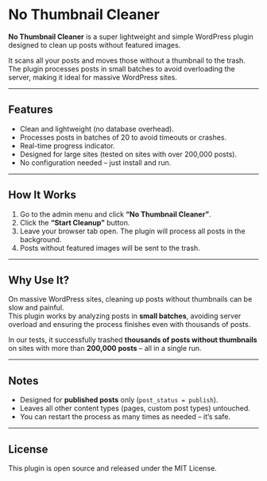 # No Thumbnail Cleaner

**No Thumbnail Cleaner** is a super lightweight and simple WordPress plugin designed to clean up posts without featured images.  

It scans all your posts and moves those without a thumbnail to the trash. The plugin processes posts in small batches to avoid overloading the server, making it ideal for massive WordPress sites.  

---

## Features

- Clean and lightweight (no database overhead).
- Processes posts in batches of 20 to avoid timeouts or crashes.
- Real-time progress indicator.
- Designed for large sites (tested on sites with over 200,000 posts).
- No configuration needed – just install and run.

---

## How It Works

1. Go to the admin menu and click **“No Thumbnail Cleaner”**.
2. Click the **“Start Cleanup”** button.
3. Leave your browser tab open. The plugin will process all posts in the background.
4. Posts without featured images will be sent to the trash.

---

## Why Use It?

On massive WordPress sites, cleaning up posts without thumbnails can be slow and painful.  
This plugin works by analyzing posts in **small batches**, avoiding server overload and ensuring the process finishes even with thousands of posts.  

In our tests, it successfully trashed **thousands of posts without thumbnails** on sites with more than **200,000 posts** – all in a single run.  

---

## Notes

- Designed for **published posts** only (`post_status = publish`).
- Leaves all other content types (pages, custom post types) untouched.
- You can restart the process as many times as needed – it’s safe.

---

## License

This plugin is open source and released under the MIT License.
